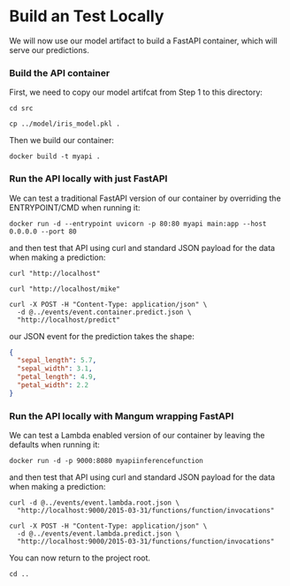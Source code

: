 # Build an Test Locally

We will now use our model artifact to build a FastAPI container, which will serve our predictions.

### Build the API container

First, we need to copy our model artifcat from Step 1 to this directory:

```shell
cd src

cp ../model/iris_model.pkl .
```

Then we build our container:

```shell
docker build -t myapi .
```

### Run the API locally with just FastAPI

We can test a traditional FastAPI version of our container by overriding the ENTRYPOINT/CMD when running it:

```shell
docker run -d --entrypoint uvicorn -p 80:80 myapi main:app --host 0.0.0.0 --port 80
```

and then test that API using curl and standard JSON payload for the data when making a prediction:

```shell
curl "http://localhost"

curl "http://localhost/mike"

curl -X POST -H "Content-Type: application/json" \
  -d @../events/event.container.predict.json \
  "http://localhost/predict"
```

our JSON event for the prediction takes the shape:

```json
{
  "sepal_length": 5.7,
  "sepal_width": 3.1,
  "petal_length": 4.9,
  "petal_width": 2.2
}
```

### Run the API locally with Mangum wrapping FastAPI

We can test a Lambda enabled version of our container by leaving the defaults when running it:

```shell
docker run -d -p 9000:8080 myapiinferencefunction
```

and then test that API using curl and standard JSON payload for the data when making a prediction:

```shell
curl -d @../events/event.lambda.root.json \
  "http://localhost:9000/2015-03-31/functions/function/invocations"

curl -X POST -H "Content-Type: application/json" \
  -d @../events/event.lambda.predict.json \
  "http://localhost:9000/2015-03-31/functions/function/invocations"
```

You can now return to the project root.

```shell
cd ..
```
